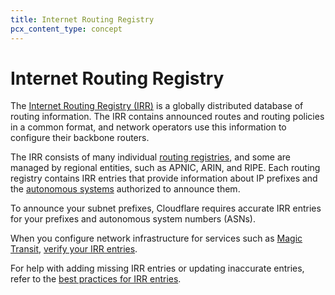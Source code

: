 ```yaml
---
title: Internet Routing Registry
pcx_content_type: concept
---
```


# Internet Routing Registry

The [Internet Routing Registry (IRR)](http://www.irr.net/index.html) is a globally distributed database of routing information. The IRR contains announced routes and routing policies in a common format, and network operators use this information to configure their backbone routers.

The IRR consists of many individual [routing registries](http://www.irr.net/docs/list.html), and some are managed by regional entities, such as APNIC, ARIN, and RIPE. Each routing registry contains IRR entries that provide information about IP prefixes and the [autonomous systems](https://www.cloudflare.com/learning/network-layer/what-is-an-autonomous-system/) authorized to announce them.

To announce your subnet prefixes, Cloudflare requires accurate IRR entries for your prefixes and autonomous system numbers (ASNs).

When you configure network infrastructure for services such as [Magic Transit](/magic-transit/about/), [verify your IRR entries](/byoip/how-to/verify-irr-entries/).

For help with adding missing IRR entries or updating inaccurate entries, refer to the [best practices for IRR entries](/byoip/best-practices/irr-entries/).
